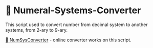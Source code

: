 # :abacus: Numeral-Systems-Converter
This script used to convert number from decimal system to another systems, from 2-ary to 9-ary.

[:paperclip: NumSysConverter](http://numsys.therxmv.cf/) - online converter works on this script.
